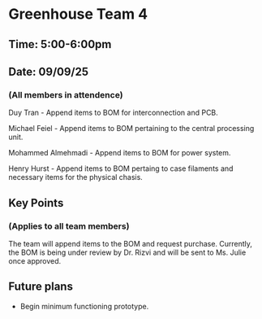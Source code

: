# Greenhouse Team 4
## Time: 5:00-6:00pm
## Date: 09/09/25
### (All members in attendence)
Duy Tran - Append items to BOM for interconnection and PCB.

Michael Feiel - Append items to BOM pertaining to the central processing unit.

Mohammed Almehmadi - Append items to BOM for power system.

Henry Hurst - Append items to BOM pertaing to case filaments and necessary items for the physical chasis.
## Key Points
### (Applies to all team members)

The team will append items to the BOM and request purchase. Currently, the BOM is being under review by Dr. Rizvi and will be sent to Ms. Julie once approved.

## Future plans

* Begin minimum functioning prototype.

